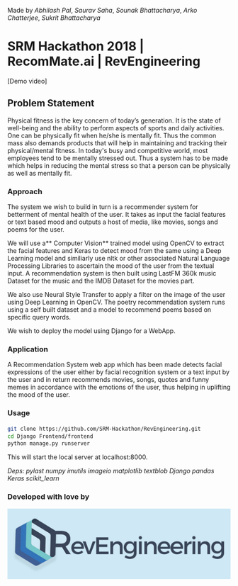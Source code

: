 Made by _Abhilash Pal_, _Saurav Saha_, _Sounak Bhattacharya_, _Arko Chatterjee_, _Sukrit Bhattacharya_
# SRM Hackathon 2018 | RecomMate.ai | RevEngineering

[Demo video]<br>

## Problem Statement

Physical fitness is the key concern of today’s generation. It is the state of well-being and the ability to perform aspects of sports and daily activities. One can be physically fit when he/she is mentally fit. Thus the common mass also demands products that will help in maintaining and tracking their physical/mental fitness. In today's busy and competitive world, most employees tend to be mentally stressed out. Thus a system has to be made which helps in reducing the mental stress so that a person can be physically as well as mentally fit.

### Approach

The system we wish to build in turn is a recommender system for betterment of mental health of the user. It takes as input the facial features or text based mood and outputs a host of media, like movies, songs and poems for the user.

We will use a** Computer Vision** trained model using OpenCV to extract the facial features and Keras to detect mood from the same using a Deep Learning model and similiarly use nltk or other associated Natural Language Processing Libraries to ascertain the mood of the user from the textual input. A recommendation system is then built using LastFM 360k music Dataset for the music and the IMDB Dataset for the movies part.

We also use Neural Style Transfer to apply a filter on the image of the user using Deep Learning in OpenCV. The poetry recommendation system runs using a self built dataset and a model to recommend poems based on specific query words.

We wish to deploy the model using Django for a WebApp. 

### Application

A Recommendation System web app which has been made detects facial expressions of the user either by facial recognition system or a text input by the user and in return recommends movies, songs, quotes and funny memes in accordance with the emotions of the user, thus helping in uplifting the mood of the user.

### Usage

```bash
git clone https://github.com/SRM-Hackathon/RevEngineering.git
cd Django Frontend/frontend
python manage.py runserver
```

This will start the local server at localhost:8000.

_*Deps*: 
pylast
numpy
imutils
imageio
matplotlib
textblob
Django
pandas
Keras
scikit_learn_

### Developed with love by

![Alt Text](https://github.com/SRM-Hackathon/RevEngineering/blob/master/src/REVlogo.jpg)


